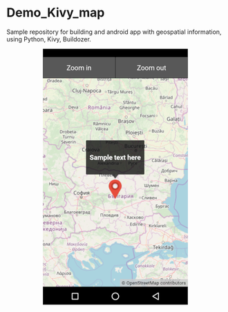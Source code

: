 # Demo_Kivy_map
Sample repository for building and android app with geospatial information, using Python, Kivy, Buildozer.  

<p align="center">
  <img src="https://github.com/hristo-mavrodiev/Demo_Kivy_map/blob/master/screenshot.png">
</p>
